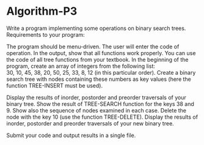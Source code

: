 # Algorithm-P3

Write a program implementing some operations on binary search trees. Requirements to your program:

The program should be menu-driven. The user will enter the code of operation. In the output, show that all functions work properly.
You can use the code of all tree functions from your textbook. In the beginning of the program, create an array of integers from the following list:	
30, 10, 45, 38, 20, 50, 25, 33, 8, 12 (in this particular order). 
Create a binary search tree with nodes containing these numbers as key values
(here the function  TREE-INSERT must be used).

Display the results of inorder, postorder and preorder  traversals of your binary tree.
Show the result of TREE-SEARCH function for the keys 38 and 9. Show also the sequence of nodes examined in each case.
Delete the node with the key 10 (use the function TREE-DELETE).
Display the results of inorder, postorder and preorder  traversals of your new  binary tree.

Submit your code and output results in a single file.
